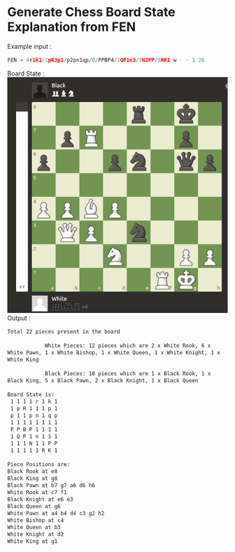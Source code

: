 # Generate Chess Board State Explanation from FEN
Example input :  
```python
FEN = 4r1k1/1pR3p1/p2pn1qp/8/PPBP4/1QP1n3/3N2PP/5RK1 w - - 1 26
```
Board State :
![FEN_setup](https://github.com/Adnan525/FEN_explanation/blob/master/fen_test.png)
Output :
```
Total 22 pieces present in the board

            White Pieces: 12 pieces which are 2 x White Rook, 6 x White Pawn, 1 x White Bishop, 1 x White Queen, 1 x White Knight, 1 x White King

            Black Pieces: 10 pieces which are 1 x Black Rook, 1 x Black King, 5 x Black Pawn, 2 x Black Knight, 1 x Black Queen
            
Board State is:
 1 1 1 1 r 1 k 1
 1 p R 1 1 1 p 1
 p 1 1 p n 1 q p
 1 1 1 1 1 1 1 1
 P P B P 1 1 1 1
 1 Q P 1 n 1 1 1
 1 1 1 N 1 1 P P
 1 1 1 1 1 R K 1

Piece Positions are:
Black Rook at e8
Black King at g8
Black Pawn at b7 g7 a6 d6 h6
White Rook at c7 f1
Black Knight at e6 e3
Black Queen at g6
White Pawn at a4 b4 d4 c3 g2 h2
White Bishop at c4
White Queen at b3
White Knight at d2
White King at g1
```

